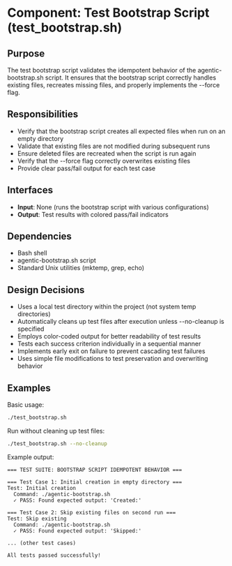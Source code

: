 # Component: Test Bootstrap Script (test_bootstrap.sh)

## Purpose
The test bootstrap script validates the idempotent behavior of the agentic-bootstrap.sh script. It ensures that the bootstrap script correctly handles existing files, recreates missing files, and properly implements the --force flag.

## Responsibilities
- Verify that the bootstrap script creates all expected files when run on an empty directory
- Validate that existing files are not modified during subsequent runs
- Ensure deleted files are recreated when the script is run again
- Verify that the --force flag correctly overwrites existing files
- Provide clear pass/fail output for each test case

## Interfaces
- **Input**: None (runs the bootstrap script with various configurations)
- **Output**: Test results with colored pass/fail indicators

## Dependencies
- Bash shell
- agentic-bootstrap.sh script
- Standard Unix utilities (mktemp, grep, echo)

## Design Decisions
- Uses a local test directory within the project (not system temp directories)
- Automatically cleans up test files after execution unless --no-cleanup is specified
- Employs color-coded output for better readability of test results
- Tests each success criterion individually in a sequential manner
- Implements early exit on failure to prevent cascading test failures
- Uses simple file modifications to test preservation and overwriting behavior

## Examples

Basic usage:
```bash
./test_bootstrap.sh
```

Run without cleaning up test files:
```bash
./test_bootstrap.sh --no-cleanup
```

Example output:
```
=== TEST SUITE: BOOTSTRAP SCRIPT IDEMPOTENT BEHAVIOR ===

=== Test Case 1: Initial creation in empty directory ===
Test: Initial creation
  Command: ./agentic-bootstrap.sh
  ✓ PASS: Found expected output: 'Created:'

=== Test Case 2: Skip existing files on second run ===
Test: Skip existing
  Command: ./agentic-bootstrap.sh
  ✓ PASS: Found expected output: 'Skipped:'

... (other test cases)

All tests passed successfully!
```